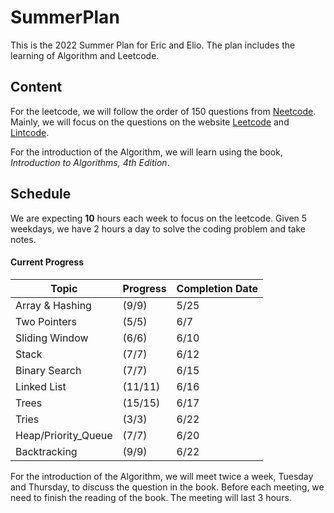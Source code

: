 # SummerPlan

This is the 2022 Summer Plan for Eric and Elio. The plan includes the learning of Algorithm and Leetcode.

## Content

For the leetcode, we will follow the order of 150 questions from [Neetcode](https://neetcode.io/). Mainly, we will focus on the questions on the website [Leetcode](https://leetcode.com/) and [Lintcode](https://www.lintcode.com/).

For the introduction of the Algorithm, we will learn using the book, *Introduction to Algorithms, 4th Edition*.

## Schedule



We are expecting **10** hours each week to focus on the leetcode. Given 5 weekdays, we have 2 hours a day to solve the coding problem and take notes.

#### Current Progress

| Topic               | Progress | Completion Date |
| ------------------- | -------- | --------------- |
| Array & Hashing     | (9/9)    | 5/25            |
| Two Pointers        | (5/5)    | 6/7             |
| Sliding Window      | (6/6)    | 6/10            |
| Stack               | (7/7)    | 6/12            |
| Binary Search       | (7/7)    | 6/15            |
| Linked List         | (11/11)  | 6/16            |
| Trees               | (15/15)  | 6/17            |
| Tries               | (3/3)    | 6/22            |
| Heap/Priority_Queue | (7/7)    | 6/20            |
| Backtracking        | (9/9)    | 6/22            |

For the introduction of the Algorithm, we will meet twice a week, Tuesday and Thursday, to discuss the question in the book. Before each meeting, we need to finish the reading of the book. The meeting will last 3 hours.

